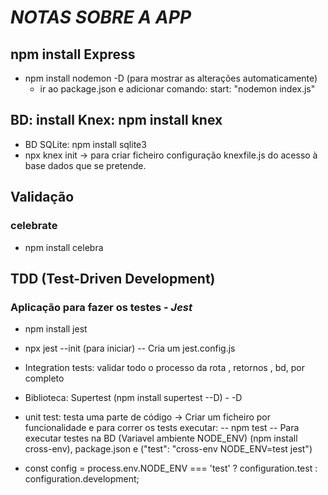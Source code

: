 # _NOTAS SOBRE A APP_

## npm install Express

- npm install nodemon -D (para mostrar as alterações automaticamente)
  - ir ao package.json e adicionar comando: start: "nodemon index.js"

## BD: install Knex: npm install knex

- BD SQLite: npm install sqlite3
- npx knex init -> para criar ficheiro configuração knexfile.js do acesso à base dados que se pretende.

## Validação

### celebrate

- npm install celebra

## TDD (Test-Driven Development)

### Aplicação para fazer os testes - _Jest_

- npm install jest
- npx jest --init (para iniciar)
  -- Cria um jest.config.js

- Integration tests: validar todo o processo da rota , retornos , bd, por completo
- Biblioteca: Supertest (npm install supertest --D) - -D
- unit test: testa uma parte de código
  -> Criar um ficheiro por funcionalidade e para correr os tests executar:
  -- npm test
  -- Para executar testes na BD (Variavel ambiente NODE_ENV) (npm install cross-env), package.json e ("test": "cross-env NODE_ENV=test jest")
- const config = process.env.NODE_ENV === 'test' ? configuration.test : configuration.development;
